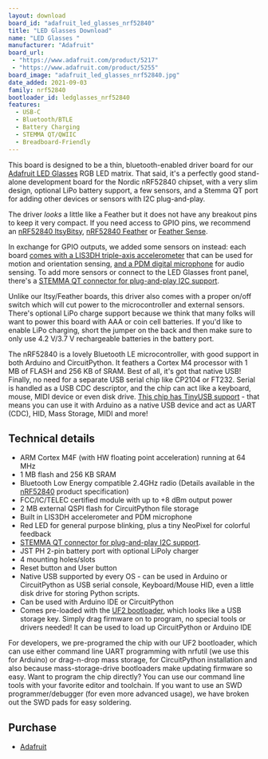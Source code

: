 ```yaml
---
layout: download
board_id: "adafruit_led_glasses_nrf52840"
title: "LED Glasses Download"
name: "LED Glasses "
manufacturer: "Adafruit"
board_url:
 - "https://www.adafruit.com/product/5217"
 - "https://www.adafruit.com/product/5255"
board_image: "adafruit_led_glasses_nrf52840.jpg"
date_added: 2021-09-03
family: nrf52840
bootloader_id: ledglasses_nrf52840
features:
  - USB-C
  - Bluetooth/BTLE
  - Battery Charging
  - STEMMA QT/QWIIC
  - Breadboard-Friendly
---
```


This board is designed to be a thin, bluetooth-enabled driver board for our [Adafruit LED Glasses](https://www.adafruit.com/product/5210) RGB LED matrix. That said, it's a perfectly good stand-alone development board for the Nordic nRF52840 chipset, with a very slim design, optional LiPo battery support, a few sensors, and a Stemma QT port for adding other devices or sensors with I2C plug-and-play.

The driver *looks* a little like a Feather but it does not have any breakout pins to keep it very compact. If you need access to GPIO pins, we recommend an [nRF52840 ItsyBitsy](https://www.adafruit.com/product/4481), [nRF52840 Feather](https://www.adafruit.com/product/4062) or [Feather Sense](https://www.adafruit.com/product/4516).

In exchange for GPIO outputs, we added some sensors on instead: each board [comes with a LIS3DH triple-axis accelerometer](https://www.adafruit.com/product/2809) that can be used for motion and orientation sensing, [and a PDM digital microphone](https://www.adafruit.com/product/3492) for audio sensing. To add more sensors or connect to the LED Glasses front panel, there's a [STEMMA QT connector for plug-and-play I2C support](https://www.adafruit.com/category/1018).

Unlike our Itsy/Feather boards, this driver also comes with a proper on/off switch which will cut power to the microcontroller and external sensors. There's optional LiPo charge support because we think that many folks will want to power this board with AAA or coin cell batteries. If you'd like to enable LiPo charging, short the jumper on the back and then make sure to only use 4.2 V/3.7 V rechargeable batteries in the battery port.

The nRF52840 is a lovely Bluetooth LE microcontroller, with good support in both Arduino and CircuitPython. It feathers a Cortex M4 processor with 1 MB of FLASH and 256 KB of SRAM. Best of all, it's got that native USB! Finally, no need for a separate USB serial chip like CP2104 or FT232. Serial is handled as a USB CDC descriptor, and the chip can act like a keyboard, mouse, MIDI device or even disk drive. [This chip has TinyUSB support](https://github.com/adafruit/Adafruit_TinyUSB_Arduino) - that means you can use it with Arduino as a native USB device and act as UART (CDC), HID, Mass Storage, MIDI and more!

## Technical details

- ARM Cortex M4F (with HW floating point acceleration) running at 64 MHz
- 1 MB flash and 256 KB SRAM
- Bluetooth Low Energy compatible 2.4GHz radio (Details available in the [nRF52840](https://www.nordicsemi.com/Products/Low-power-short-range-wireless/nRF52840) product specification)
- FCC/IC/TELEC certified module with up to +8 dBm output power
- 2 MB external QSPI flash for CircuitPython file storage
- Built in LIS3DH accelerometer and PDM microphone
- Red LED for general purpose blinking, plus a tiny NeoPixel for colorful feedback
- [STEMMA QT connector for plug-and-play I2C support](https://www.adafruit.com/category/1018).
- JST PH 2-pin battery port with optional LiPoly charger
- 4 mounting holes/slots
- Reset button and User button
- Native USB supported by every OS - can be used in Arduino or CircuitPython as USB serial console, Keyboard/Mouse HID, even a little disk drive for storing Python scripts.
- Can be used with Arduino IDE or CircuitPython
- Comes pre-loaded with the [UF2 bootloader](https://learn.adafruit.com/adafruit-metro-m0-express-designed-for-circuitpython/uf2-bootloader), which looks like a USB storage key. Simply drag firmware on to program, no special tools or drivers needed! It can be used to load up CircuitPython or Arduino IDE

For developers, we pre-programed the chip with our UF2 bootloader, which can use either command line UART programming with nrfutil (we use this for Arduino) or drag-n-drop mass storage, for CircuitPython installation and also because mass-storage-drive bootloaders make updating firmware so easy. Want to program the chip directly? You can use our command line tools with your favorite editor and toolchain. If you want to use an SWD programmer/debugger (for even more advanced usage), we have broken out the SWD pads for easy soldering.

## Purchase

* [Adafruit](https://www.adafruit.com/product/5217)
